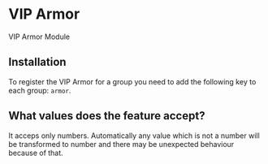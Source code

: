 # VIP Armor

VIP Armor Module

## Installation

To register the VIP Armor for a group you need to add the following key to each group: `armor`.

## What values does the feature accept?

It acceps only numbers. Automatically any value which is not a number will be transformed to number and there may be unexpected behaviour because of that.